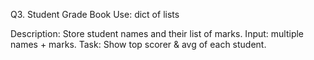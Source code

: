 Q3. Student Grade Book
Use: dict of lists

Description:
Store student names and their list of marks.
Input: multiple names + marks.
Task: Show top scorer & avg of each student.